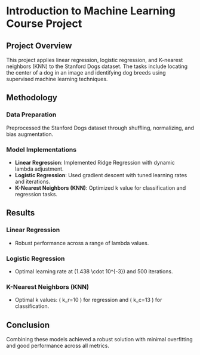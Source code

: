 # Introduction to Machine Learning Course Project

## Project Overview
This project applies linear regression, logistic regression, and K-nearest neighbors (KNN) to the Stanford Dogs dataset. The tasks include locating the center of a dog in an image and identifying dog breeds using supervised machine learning techniques.

## Methodology

### Data Preparation
Preprocessed the Stanford Dogs dataset through shuffling, normalizing, and bias augmentation.

### Model Implementations

- **Linear Regression**: Implemented Ridge Regression with dynamic lambda adjustment.
- **Logistic Regression**: Used gradient descent with tuned learning rates and iterations.
- **K-Nearest Neighbors (KNN)**: Optimized k value for classification and regression tasks.

## Results

### Linear Regression
- Robust performance across a range of lambda values.

### Logistic Regression
- Optimal learning rate at \(1.438 \cdot 10^{-3}\) and 500 iterations.

### K-Nearest Neighbors (KNN)
- Optimal k values: \( k_r=10 \) for regression and \( k_c=13 \) for classification.

## Conclusion
Combining these models achieved a robust solution with minimal overfitting and good performance across all metrics.
